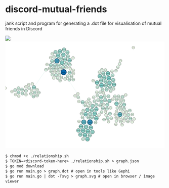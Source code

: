 # discord-mutual-friends

jank script and program for generating a .dot file for visualisation of mutual friends in Discord

![](./graph.png)
![](./gephi.png)

```console
$ chmod +x ./relationship.sh
$ TOKEN=<discord-token-here> ./relationship.sh > graph.json
$ go mod download 
$ go run main.go > graph.dot # open in tools like Gephi 
$ go run main.go | dot -Tsvg > graph.svg # open in browser / image viewer
```

